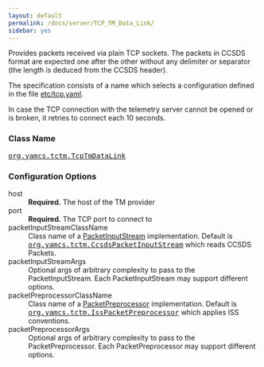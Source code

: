 ```yaml
---
layout: default
permalink: /docs/server/TCP_TM_Data_Link/
sidebar: yes
---
```


Provides packets received via plain TCP sockets. The packets in CCSDS format are expected one after the other without any delimiter or separator (the length is deduced from the CCSDS header).

The specification consists of a name which selects a configuration defined in the file [etc/tcp.yaml](/docs/server/tcp.yaml/).

In case the TCP connection with the telemetry server cannot be opened or is broken, it retries to connect each 10 seconds.

### Class Name
[<tt>org.yamcs.tctm.TcpTmDataLink</tt>](https://javadoc.io/page/org.yamcs/yamcs-core/latest/org/yamcs/tctm/TcpTmDataLink.html)

### Configuration Options

<dl>
  <dt>host</dt>
  <dd><b>Required.</b> The host of the TM provider</dd>

  <dt>port</dt>
  <dd><b>Required.</b> The TCP port to connect to</dd>

  <dt>packetInputStreamClassName</dt>
  <dd>
    Class name of a <a href="https://javadoc.io/page/org.yamcs/yamcs-core/latest/org/yamcs/tctm/PacketInputStream.html">PacketInputStream</a> implementation. Default is <a href="https://javadoc.io/page/org.yamcs/yamcs-core/latest/org/yamcs/tctm/CcsdsPacketInputStream.html"><tt>org.yamcs.tctm.CcsdsPacketInputStream</tt></a> which reads CCSDS Packets.
  </dd>

  <dt>packetInputStreamArgs</dt>
  <dd>
    Optional args of arbitrary complexity to pass to the PacketInputStream. Each PacketInputStream may support different options.
  </dd>

  <dt>packetPreprocessorClassName</dt>
  <dd>
    Class name of a <a href="https://javadoc.io/page/org.yamcs/yamcs-core/latest/org/yamcs/tctm/PacketPreprocessor.html">PacketPreprocessor</a> implementation. Default is <a href="https://javadoc.io/page/org.yamcs/yamcs-core/latest/org/yamcs/tctm/IssPacketPreprocessor.html"><tt>org.yamcs.tctm.IssPacketPreprocessor</tt></a> which applies ISS conventions.
  </dd>

  <dt>packetPreprocessorArgs</dt>
  <dd>
    Optional args of arbitrary complexity to pass to the PacketPreprocessor. Each PacketPreprocessor may support different options.
  </dd>
</dl>
